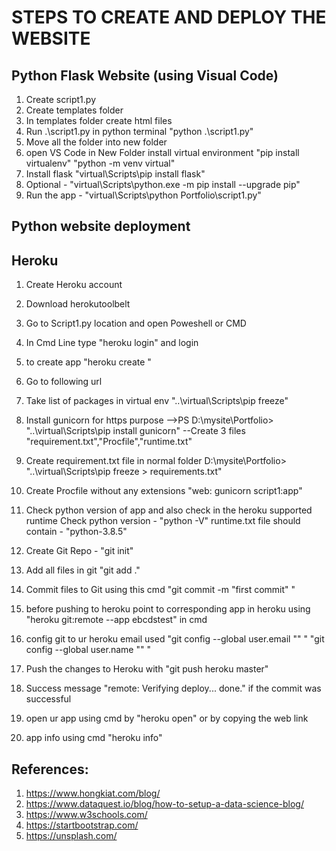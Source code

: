 # STEPS TO CREATE AND DEPLOY THE WEBSITE

## Python Flask Website (using Visual Code)

1) Create script1.py
2) Create templates folder
3) In templates folder create html files
4) Run .\script1.py in python terminal "python .\script1.py"
5) Move all the folder into new folder
6) open VS Code in New Folder install virtual environment 
		"pip install virtualenv"
		"python -m venv virtual"
7) Install flask "virtual\Scripts\pip install flask"
8) Optional - "virtual\Scripts\python.exe -m pip install --upgrade pip"
9) Run the app - "virtual\Scripts\python Portfolio\script1.py"

## Python website deployment
## Heroku

1) Create Heroku account
2) Download herokutoolbelt 
3) Go to Script1.py location and open Poweshell or CMD
4) In Cmd Line type "heroku login" and login 
5) to create app "heroku create <appname>"
6) Go to following url 

7) Take list of packages in virtual env "..\virtual\Scripts\pip freeze"
8) Install gunicorn for https purpose -->PS D:\mysite\Portfolio> "..\virtual\Scripts\pip install gunicorn"
--Create 3 files "requirement.txt","Procfile","runtime.txt"
9) Create requirement.txt file in normal folder D:\mysite\Portfolio> "..\virtual\Scripts\pip freeze > requirements.txt"
10) Create Procfile without any extensions "web: gunicorn script1:app"
11) Check python version of app and also check in the heroku supported runtime
	Check python version - "python -V"
	runtime.txt file should contain - "python-3.8.5"
	
12) Create Git Repo - "git init"
13) Add all files in git "git add ."
14) Commit files to Git using this cmd "git commit -m "first commit" "
15) before pushing to heroku point to corresponding app in heroku using "heroku git:remote --app ebcdstest" in cmd 
16) config git to ur heroku email used 
		"git config --global user.email "<email>" "
		"git config --global user.name "<username>" "
17) Push the changes to Heroku with "git push heroku master"
18) Success message "remote: Verifying deploy... done." if the commit was successful
19) open ur app using cmd by "heroku open" or by copying the web link 
20) app info using cmd "heroku info"

## References:
1) https://www.hongkiat.com/blog/
2) https://www.dataquest.io/blog/how-to-setup-a-data-science-blog/
3) https://www.w3schools.com/
4) https://startbootstrap.com/
5) https://unsplash.com/
